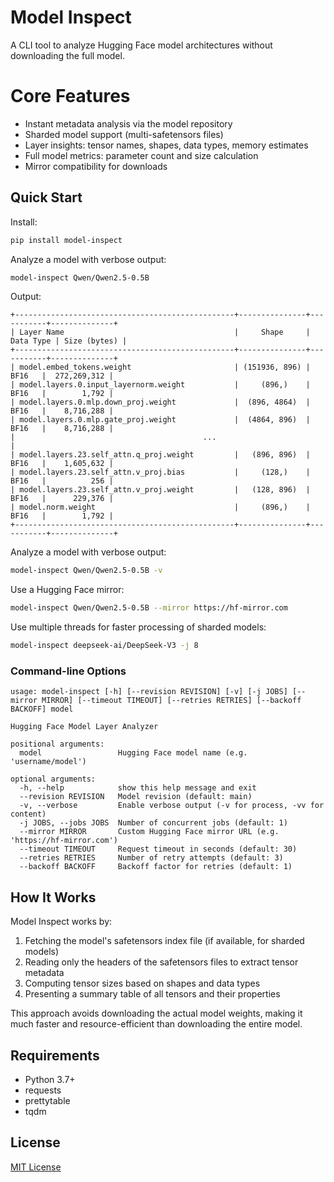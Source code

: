 # Model Inspect

A CLI tool to analyze Hugging Face model architectures without downloading the full model.

# Core Features

* Instant metadata analysis via the model repository
* Sharded model support (multi-safetensors files)
* Layer insights: tensor names, shapes, data types, memory estimates
* Full model metrics: parameter count and size calculation
* Mirror compatibility for downloads

## Quick Start

Install:

```bash
pip install model-inspect
```

Analyze a model with verbose output:
```bash
model-inspect Qwen/Qwen2.5-0.5B
```

Output:
```
+-------------------------------------------------+---------------+-----------+--------------+
| Layer Name                                      |     Shape     | Data Type | Size (bytes) |
+-------------------------------------------------+---------------+-----------+--------------+
| model.embed_tokens.weight                       | (151936, 896) |    BF16   |  272,269,312 |
| model.layers.0.input_layernorm.weight           |     (896,)    |    BF16   |        1,792 |
| model.layers.0.mlp.down_proj.weight             |  (896, 4864)  |    BF16   |    8,716,288 |
| model.layers.0.mlp.gate_proj.weight             |  (4864, 896)  |    BF16   |    8,716,288 |
|                                          ...                                               |
| model.layers.23.self_attn.q_proj.weight         |   (896, 896)  |    BF16   |    1,605,632 |
| model.layers.23.self_attn.v_proj.bias           |     (128,)    |    BF16   |          256 |
| model.layers.23.self_attn.v_proj.weight         |   (128, 896)  |    BF16   |      229,376 |
| model.norm.weight                               |     (896,)    |    BF16   |        1,792 |
+-------------------------------------------------+---------------+-----------+--------------+
```

Analyze a model with verbose output:
```bash
model-inspect Qwen/Qwen2.5-0.5B -v
```

Use a Hugging Face mirror:
```bash
model-inspect Qwen/Qwen2.5-0.5B --mirror https://hf-mirror.com
```

Use multiple threads for faster processing of sharded models:
```bash
model-inspect deepseek-ai/DeepSeek-V3 -j 8
```

### Command-line Options

```
usage: model-inspect [-h] [--revision REVISION] [-v] [-j JOBS] [--mirror MIRROR] [--timeout TIMEOUT] [--retries RETRIES] [--backoff BACKOFF] model

Hugging Face Model Layer Analyzer

positional arguments:
  model                 Hugging Face model name (e.g. 'username/model')

optional arguments:
  -h, --help            show this help message and exit
  --revision REVISION   Model revision (default: main)
  -v, --verbose         Enable verbose output (-v for process, -vv for content)
  -j JOBS, --jobs JOBS  Number of concurrent jobs (default: 1)
  --mirror MIRROR       Custom Hugging Face mirror URL (e.g. 'https://hf-mirror.com')
  --timeout TIMEOUT     Request timeout in seconds (default: 30)
  --retries RETRIES     Number of retry attempts (default: 3)
  --backoff BACKOFF     Backoff factor for retries (default: 1)
```

## How It Works

Model Inspect works by:

1. Fetching the model's safetensors index file (if available, for sharded models)
2. Reading only the headers of the safetensors files to extract tensor metadata
3. Computing tensor sizes based on shapes and data types
4. Presenting a summary table of all tensors and their properties

This approach avoids downloading the actual model weights, making it much faster and resource-efficient than downloading the entire model.

## Requirements

- Python 3.7+
- requests
- prettytable
- tqdm

## License

[MIT License](LICENSE)
